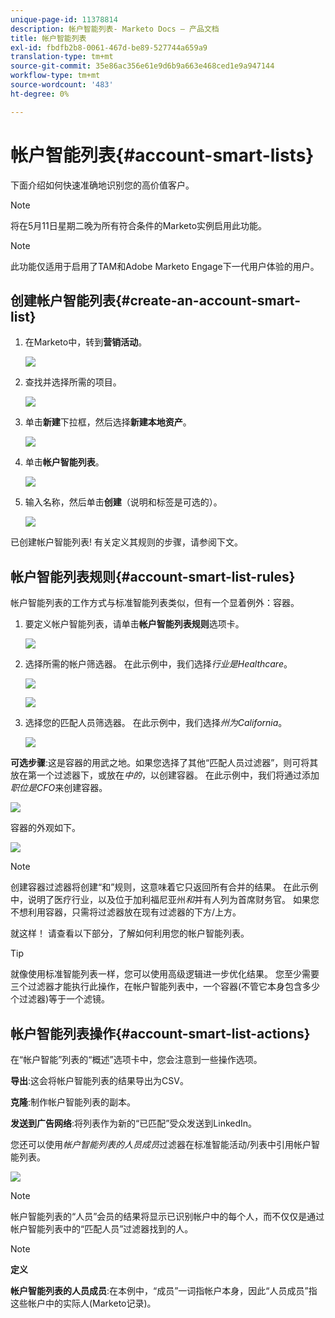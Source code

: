 ```yaml
---
unique-page-id: 11378814
description: 帐户智能列表- Marketo Docs — 产品文档
title: 帐户智能列表
exl-id: fbdfb2b8-0061-467d-be89-527744a659a9
translation-type: tm+mt
source-git-commit: 35e86ac356e61e9d6b9a663e468ced1e9a947144
workflow-type: tm+mt
source-wordcount: '483'
ht-degree: 0%

---
```


# 帐户智能列表{#account-smart-lists}

下面介绍如何快速准确地识别您的高价值客户。

>[!NOTE]
>
>将在5月11日星期二晚为所有符合条件的Marketo实例启用此功能。

>[!NOTE]
>
>此功能仅适用于启用了TAM和Adobe Marketo Engage下一代用户体验的用户。

## 创建帐户智能列表{#create-an-account-smart-list}

1. 在Marketo中，转到&#x200B;**营销活动**。

   ![](assets/account-smart-lists-1.png)

1. 查找并选择所需的项目。

   ![](assets/account-smart-lists-2.png)

1. 单击&#x200B;**新建**&#x200B;下拉框，然后选择&#x200B;**新建本地资产**。

   ![](assets/account-smart-lists-3.png)

1. 单击&#x200B;**帐户智能列表**。

   ![](assets/account-smart-lists-4.png)

1. 输入名称，然后单击&#x200B;**创建**（说明和标签是可选的）。

   ![](assets/account-smart-lists-5.png)

已创建帐户智能列表! 有关定义其规则的步骤，请参阅下文。

## 帐户智能列表规则{#account-smart-list-rules}

帐户智能列表的工作方式与标准智能列表类似，但有一个显着例外：容器。

1. 要定义帐户智能列表，请单击&#x200B;**帐户智能列表规则**&#x200B;选项卡。

   ![](assets/account-smart-lists-6.png)

1. 选择所需的帐户筛选器。 在此示例中，我们选择&#x200B;_行业是Healthcare_。

   ![](assets/account-smart-lists-7.png)

   ![](assets/account-smart-lists-8.png)

1. 选择您的匹配人员筛选器。 在此示例中，我们选择&#x200B;_州为California_。

   ![](assets/account-smart-lists-9.png)

**可选步骤**:这是容器的用武之地。如果您选择了其他“匹配人员过滤器”，则可将其放在第一个过滤器下，或放在&#x200B;_中的_，以创建容器。 在此示例中，我们将通过添加&#x200B;_职位是CFO_&#x200B;来创建容器。

![](assets/account-smart-lists-10.png)

容器的外观如下。

![](assets/account-smart-lists-11.png)

>[!NOTE]
>
>创建容器过滤器将创建“和”规则，这意味着它只返回所有合并的结果。 在此示例中，说明了医疗行业，以及位于加利福尼亚州&#x200B;_和_&#x200B;并有人列为首席财务官。 如果您不想利用容器，只需将过滤器放在现有过滤器的下方/上方。

就这样！ 请查看以下部分，了解如何利用您的帐户智能列表。

>[!TIP]
>
>就像使用标准智能列表一样，您可以使用高级逻辑进一步优化结果。 您至少需要三个过滤器才能执行此操作，在帐户智能列表中，一个容器(不管它本身包含多少个过滤器)等于一个滤镜。

## 帐户智能列表操作{#account-smart-list-actions}

在“帐户智能”列表的“概述”选项卡中，您会注意到一些操作选项。

**导出**:这会将帐户智能列表的结果导出为CSV。

**克隆**:制作帐户智能列表的副本。

**发送到广告网络**:将列表作为新的“已匹配”受众发送到LinkedIn。

您还可以使用&#x200B;_帐户智能列表的人员成员_&#x200B;过滤器在标准智能活动/列表中引用帐户智能列表。

![](assets/account-smart-lists-12.png)

>[!NOTE]
>
>帐户智能列表的“人员”会员的结果将显示已识别帐户中的每个人，而不仅仅是通过帐户智能列表中的“匹配人员”过滤器找到的人。

>[!NOTE]
>
>**定义**
>
>**帐户智能列表的人员成员**:在本例中，“成员”一词指帐户本身，因此“人员成员”指这些帐户中的实际人(Marketo记录)。
